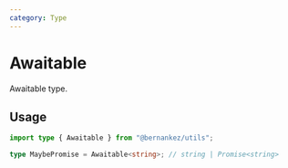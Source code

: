 ```yaml
---
category: Type
---
```


# Awaitable

Awaitable type.

## Usage

```ts
import type { Awaitable } from "@bernankez/utils";

type MaybePromise = Awaitable<string>; // string | Promise<string>
```